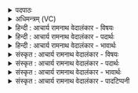 <details><summary>पदपाठः</summary>

त꣢म्। त्वा꣣। समि꣡द्भिः꣢। सम्। इ꣡द्भिः꣢꣯। अ꣣ङ्गिरः। घृ꣡ते꣢न। व꣣र्द्धयामसि। बृह꣢त्। शो꣣च। यविष्ठ्य। ६६१।
</details>

<details><summary>अधिमन्त्रम् (VC)</summary>

- अग्निः
- भरद्वाजो बार्हस्पत्यः
- गायत्री
- षड्जः
</details>

<details><summary>हिन्दी : आचार्य रामनाथ वेदालंकार - विषयः</summary>

अगले मन्त्र में यज्ञाग्नि, आत्माग्नि तथा परमात्माग्नि को सम्बोधन किया गया है।
</details>

<details><summary>हिन्दी : आचार्य रामनाथ वेदालंकार - पदार्थः</summary>

पदार्थान्वयभाषाः -  प्रथम—यज्ञाग्नि के पक्ष में। हे (अङ्गिरः) चंचल ज्वालावाले यज्ञाग्नि ! (तं त्वा) उस तुझको, हम (समिद्भिः) समिधाओं से, और (घृतेन) घृत से (वर्धयामसि) बढ़ाते हैं। हे (यविष्ठ्य) अतिशय युवा अग्ने ! तू (बृहत्) बहुत अधिक (शोच) चमक ॥ द्वितीय—जीवात्मा के पक्ष में। मनुष्य अपने अन्तरात्मा को उद्बोधन दे रहा है—हे (अङ्गिरः) कर्मशील मेरे अन्तरात्मन् ! (तं त्वा) उस बहुत कर्म करने में समर्थ तुझे, हम (समिद्भिः) ज्ञानरूप समिधाओं से और (घृतेन) सत्कर्मरूप घृत से (वर्धयामसि) बढ़ाते हैं। हे (यविष्ठ्य) अतिशय तरुण ! तू संसार में (बृहत्) बहुत अधिक (शोच) चमक ॥ तृतीय—परमात्मा के पक्ष में। हे (अङ्गिरः) प्राणप्रिय परमात्मन् ! (तं त्वा) सब कर्मों में समर्थ उन आपको हम (समिद्भिः) प्रदीप्त करने के साधन योगाङ्गों से और (घृतेन) स्नेहयुक्त भक्तिभावों से, अपने अन्तःकरण में (वर्धयामसि) बढ़ाते हैं। हे (यविष्ठ्य) सर्वातिशय समृद्ध भगवन् ! तुम, हमारे अन्तःकरण में (बृहत्) अधिक (शोच) चमको ॥२॥ यहाँ श्लेषालङ्कार है ॥२॥
</details>

<details><summary>हिन्दी : आचार्य रामनाथ वेदालंकार - भावार्थः</summary>

भावार्थभाषाः -  मनुष्यों को चाहिए कि यज्ञाग्नि को प्रदीप्त [और संवृद्ध करके स्वयं भी तेज से प्रदीप्त] तथा संवृद्ध हों। इसी प्रकार अपने अन्तरात्मा को उद्बोधन देकर निर्भ्रान्त ज्ञानराशि का संचय करके महान् कीर्ति प्राप्त करें और योगाभ्यास एवं भक्ति से परमात्मा-रूप अग्नि को अपने आत्मा में प्रदीप्त करें ॥२॥
</details>

<details><summary>संस्कृत : आचार्य रामनाथ वेदालंकार - विषयः</summary>

अथ यज्ञाग्निमात्माग्निं परमात्मात्माग्निं च सम्बोधयति।
</details>

<details><summary>संस्कृत : आचार्य रामनाथ वेदालंकार - पदार्थः</summary>

पदार्थान्वयभाषाः -  प्रथमः—यज्ञाग्निपरः। हे (अङ्गिरः) चपलज्वाल यज्ञाग्ने ! [अगि गतौ। यः अङ्गति गच्छति सोऽङ्गिराः, तत्सम्बुद्धौ अङ्गिरः इति। अगि धातोः अङ्गिराः। उ० ४।२३७ इति निपातनाद् असिप्रत्ययः इरुडागमश्च।] (तं त्वा) तादृशं त्वाम्, वयम् (समिद्भिः) काष्ठैः (घृतेन) आज्येन च (वर्धयामसि) वर्धयामः। हे (यविष्ठ्य२) युवतम ! (अतिशयेन युवा यविष्ठः, यविष्ठ एव यविष्ठ्यः, स्वार्थे यत्।) त्वम् (बृहत्) अत्यधिकम् (शोच) दीप्यस्व ॥ द्वितीयः—जीवात्मपरः। स्वात्मानं समुद्बोधयति—हे (अङ्गिरः) कर्मशील मदीय अन्तरात्मन् ! (तं त्वा) तादृशं बहुकर्मक्षमं त्वाम् वयम् (समिद्धिः) ज्ञानेन्धनैः (घृतेन) सत्कर्मरूपेण आज्येन च (वर्धयामसि) वर्धयामः। हे (यविष्ठ्य) तरुणतम ! त्वम्, संसारे (बृहत्) अत्यधिकम् (शोच) प्रदीप्यस्व ॥ तृतीयः—परमात्मपरः। हे (अङ्गिरः) प्राणप्रिय परमात्मन् ! (तं त्वा) तादृशं सर्वकर्मसमर्थं त्वाम्, वयम् (समिद्धिः) समिन्धनसाधनैः योगाङ्गैः घृतैः स्नेहयुतैः भक्तिभावैश्च, स्वान्तःकरणे (वर्धयामसि) वर्धयामः। हे (यविष्ठ्य) समृद्धतम भगवन्। त्वम् अस्मदन्तःकरणे (बृहत्) अत्यधिकम् (शोच) दीप्यस्व३ ॥२॥ अत्र श्लेषालङ्कारः ॥२॥
</details>

<details><summary>संस्कृत : आचार्य रामनाथ वेदालंकार - भावार्थः</summary>

भावार्थभाषाः -  मनुष्यैर्यज्ञाग्निं समिध्य संवर्ध्य च स्वयमपि तेजसा समिद्धैः संवृद्धैश्च भाव्यम्। तथैव मनुष्यैः स्वात्मानमुद्बोध्य निर्भ्रान्तं ज्ञानराशिं संचित्य महोज्ज्वलानि कर्माणि कृत्वा महती कीर्तिः प्राप्तव्या। अथ च योगाभ्यासैः भक्त्या च परमात्माग्निः स्वात्मनि प्रदीपनीयः ॥२॥
</details>

<details><summary>संस्कृत : आचार्य रामनाथ वेदालंकार - पादटिप्पनी</summary>

टिप्पणी:   १. ऋ० ६।१६।११, य० ३।३। २. यविष्ठ्यः अतिशयेन बलवान्—इति वि०। ३. दयानन्दर्षिर्मन्त्रमिमम् ऋग्भाष्ये वाचकलुप्तोपमामाश्रित्य ये राजादयो जनाः घृतेनाग्निमिव शिक्षासत्काराभ्यां शूरान् वर्धयन्ति ते सदा विजयमाप्नुवन्तीत्यादिरूपेण, यजुर्भाष्ये, ‘भौतिकोऽग्निर्होमशिल्पविद्यासिद्धये साधनैरिन्धनादिभिर्नित्यं वर्धनीय इत्यादिरुपेण’ व्याख्यातवान्।
</details>
